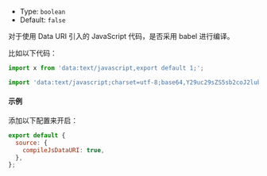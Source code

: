 - Type: `boolean`
- Default: `false`

对于使用 Data URI 引入的 JavaScript 代码，是否采用 babel 进行编译。

比如以下代码：

```js
import x from 'data:text/javascript,export default 1;';

import 'data:text/javascript;charset=utf-8;base64,Y29uc29sZS5sb2coJ2lubGluZSAxJyk7';
```

#### 示例

添加以下配置来开启：

```js
export default {
  source: {
    compileJsDataURI: true,
  },
};
```
